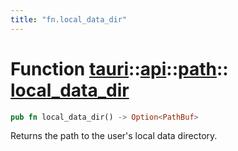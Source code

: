 ```yaml
---
title: "fn.local_data_dir"
---
```


# Function [tauri](/docs/api/rust/tauri/../../index.html)::​[api](/docs/api/rust/tauri/../index.html)::​[path](/docs/api/rust/tauri/index.html)::​[local_data_dir](/docs/api/rust/tauri/)

```rs
pub fn local_data_dir() -> Option<PathBuf>
```

Returns the path to the user's local data directory.
